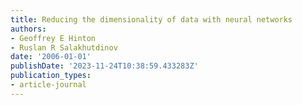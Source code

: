 ```yaml
---
title: Reducing the dimensionality of data with neural networks
authors:
- Geoffrey E Hinton
- Ruslan R Salakhutdinov
date: '2006-01-01'
publishDate: '2023-11-24T10:38:59.433283Z'
publication_types:
- article-journal
---
```


